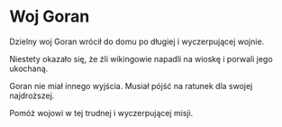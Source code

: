 # Woj Goran
Dzielny woj Goran wrócił do domu po długiej i wyczerpującej wojnie.

Niestety okazało się, że źli wikingowie napadli na wioskę i porwali jego ukochaną. 

Goran nie miał innego wyjścia. Musiał pójść na ratunek dla swojej najdroższej.

Pomóż wojowi w tej trudnej i wyczerpującej misji.
